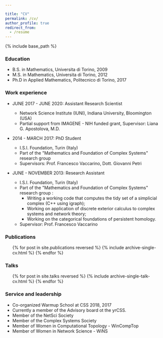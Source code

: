 ```yaml
---

title: "CV"
permalink: /cv/
author_profile: true
redirect_from:
  - /resume
---
```


{% include base_path %}

### Education

* B.S. in Mathematics, Universita di Torino, 2009
* M.S. in Mathematics, Universita di Torino, 2012
* Ph.D in Applied Mathematics, Politecnico di Torino, 2017

### Work experience

* JUNE 2017 - JUNE 2020: Assistant Research Scientist
  * Network Science Institute (IUNI), Indiana University, Bloomington (USA)
  - Partial support from IMAGENE - NIH funded grant, Supervisor: Liana G. Apostolova, M.D.

* 2014 - MARCH 2017: PhD Student
  * I.S.I. Foundation, Turin (Italy)
  - Part of the "Mathematics and Foundation of Complex Systems" research group
  - Supervisors: Prof. Francesco Vaccarino, Dott. Giovanni Petri

* JUNE - NOVEMBER 2013: Research Assistant
  * I.S.I. Foundation, Turin (Italy)
  - Part of the "Mathematics and Foundation of Complex Systems" research group : 
    * Writing a working code that computes the tidy set of a simplicial complex (C++ using igraph);
    * Working on application of discrete exterior calculus to complex systems and network theory;
    * Working on the categorical foundations of persistent homology.
  - Supervisor: Prof. Francesco Vaccarino

### Publications

  <ul>{% for post in site.publications reversed %}
    {% include archive-single-cv.html %}
  {% endfor %}</ul>
  
### Talks

  <ul>{% for post in site.talks reversed %}
    {% include archive-single-talk-cv.html %}
  {% endfor %}</ul>
  
### Service and leadership

* Co-organized Warmup School at CSS 2018, 2017
* Currently a member of the Advisory board ot the yrCSS.
* Member of the NetSci Society
* Member of the Complex Systems Society
* Member of Women in Computational Topology - WinCompTop
* Member of Women in Network Science - WiNS

